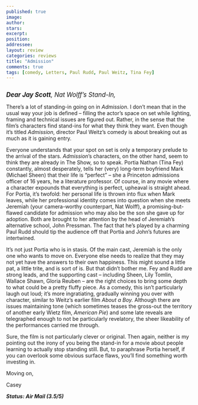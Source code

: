 ```yaml
---
published: true
image:
author: 
stars: 
excerpt: 
position: 
addressee: 
layout: review
categories: reviews
title: "Admission"
comments: true
tags: [comedy, Letters, Paul Rudd, Paul Weitz, Tina Fey]
---
```

<div><p><p class="Body1"><span class="full-image-block ssNonEditable"><span><a href="/letters/2013/3/24/amission.html"><img src="http://static.squarespace.com/static/5005f6bcc4aa41161b33e89e/5329cf1fe4b07c068ebf74de/5329cf1fe4b07c068ebf77f8/1364100356074/admission.jpg" alt="" /></a></span></span><br /><p class="Body1"><span style="font-size:120%;"><strong><em>Dear Jay Scott</em></strong><em>, Nat Wolff&#8217;s Stand-In,</em></span><br /><p class="Body1">There&#8217;s a lot of standing-in going on in <em>Admission</em>. I don&#8217;t mean that in the usual way your job is defined &ndash; filling the actor&rsquo;s space on set while lighting, framing and technical issues are figured out. Rather, in the sense that the film&#8217;s characters find stand-ins for what they think they want.  Even though it&#8217;s titled <em>Admission</em>, director Paul Weitz&#8217;s comedy is about breaking out as much as it is gaining entry.<br /><p class="Body1">Everyone understands that your spot on set is only a temporary prelude to the arrival of the stars. <em>Admission</em>&#8217;s characters, on the other hand, seem to think they are already in The Show, so to speak. Portia Nathan (Tina Fey) constantly, almost desperately, tells her (very) long-term boyfriend Mark (Michael Sheen) that their life is &#8220;perfect&#8221; &ndash; she a Princeton admissions officer of 16 years, he a literature professor. Of course, in any movie where a character expounds that everything is perfect, upheaval is straight ahead. For Portia, it&rsquo;s twofold: her personal life is thrown into flux when Mark leaves, while her professional identity comes into question when she meets Jeremiah (your camera-worthy counterpart, Nat Wolff), a promising-but-flawed candidate for admission who may also be the son she gave up for adoption. Both are brought to her attention by the head of Jeremiah&rsquo;s alternative school, John Pressman. The fact that he&rsquo;s played by a charming Paul Rudd should tip the audience off that Portia and John&rsquo;s futures are intertwined.<br /><p class="Body1">It&rsquo;s not just Portia who is in stasis. Of the main cast, Jeremiah is the only one who wants to move on. Everyone else needs to realize that they may not yet have the answers to their own happiness. This might sound a little pat, a little trite, and is sort of is. But that didn&rsquo;t bother me. Fey and Rudd are strong leads, and the supporting cast &ndash; including Sheen, Lily Tomlin, Wallace Shawn, Gloria Reuben &ndash; are the right choices to bring some depth to what could be a pretty fluffy piece. As a comedy, this isn&rsquo;t particularly laugh out loud; it&rsquo;s more ingratiating, gradually winning you over with character, similar to Weitz&rsquo;s earlier film <em>About a Boy.</em> Although there are issues maintaining tone (which sometimes teases the gross-out the territory of another early Wietz film, <em>American Pie</em>) and some late reveals are telegraphed enough to not be particularly revelatory, the sheer likeability of the performances carried me through.<br /><p class="Body1">Sure, the film is not particularly clever or original. Then again, neither is my pointing out the irony of you being the stand-in for a movie about people learning to actually stop standing still. But, to paraphrase Portia herself, if you can overlook some obvious surface flaws, you&rsquo;ll find something worth investing in. <br /><p class="Body1">Moving on,<br /><p class="Body1">Casey<strong><em> </em></strong><br /><p class="Body1"><strong><em>Status: Air Mail (3.5/5)</em></strong><strong><em></em></strong></p></div>
